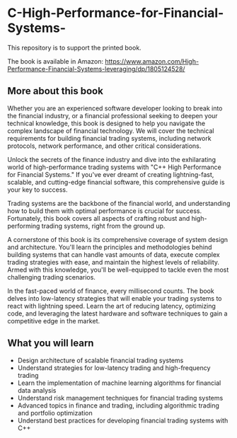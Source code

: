 # C-High-Performance-for-Financial-Systems-
This repository is to support the printed book.

The book is available in Amazon: https://www.amazon.com/High-Performance-Financial-Systems-leveraging/dp/1805124528/

## More about this book
Whether you are an experienced software developer looking to break into the financial industry, or a financial professional seeking to deepen your technical knowledge, this book is designed to help you navigate the complex landscape of financial technology. We will cover the technical requirements for building financial trading systems, including network protocols, network performance, and other critical considerations.

Unlock the secrets of the finance industry and dive into the exhilarating world of high-performance trading systems with "C++ High Performance for Financial Systems." If you've ever dreamt of creating lightning-fast, scalable, and cutting-edge financial software, this comprehensive guide is your key to success.

Trading systems are the backbone of the financial world, and understanding how to build them with optimal performance is crucial for success. Fortunately, this book covers all aspects of crafting robust and high-performing trading systems, right from the ground up.

A cornerstone of this book is its comprehensive coverage of system design and architecture. You'll learn the principles and methodologies behind building systems that can handle vast amounts of data, execute complex trading strategies with ease, and maintain the highest levels of reliability. Armed with this knowledge, you'll be well-equipped to tackle even the most challenging trading scenarios.

In the fast-paced world of finance, every millisecond counts. The book delves into low-latency strategies that will enable your trading systems to react with lightning speed. Learn the art of reducing latency, optimizing code, and leveraging the latest hardware and software techniques to gain a competitive edge in the market.

## What you will learn
- Design architecture of scalable financial trading systems
- Understand strategies for low-latency trading and high-frequency trading
- Learn the implementation of machine learning algorithms for financial data analysis
- Understand risk management techniques for financial trading systems
- Advanced topics in finance and trading, including algorithmic trading and portfolio optimization
- Understand best practices for developing financial trading systems with C++
